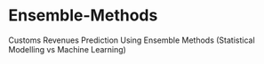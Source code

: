 # Ensemble-Methods
Customs Revenues Prediction Using Ensemble Methods (Statistical Modelling vs Machine Learning)
